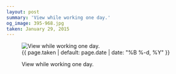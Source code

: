```yaml
---
layout: post
summary: 'View while working one day.'
og_image: 395-968.jpg
taken: January 29, 2015
---
```


<figure class="post" data-src="{{ site.assets_url }}/{{ page.og_image }}">
<img alt="View while working one day." sizes="(min-width: 700px) 50vw, calc(100vw - 2rem)" src="{{ site.assets_url }}/395-484.jpg" srcset="{{ site.assets_url }}/395-968.jpg 968w, {{ site.assets_url }}/395-726.jpg 726w, {{ site.assets_url }}/395-484.jpg 484w, {{ site.assets_url }}/395-242.jpg 242w"/>
<figcaption>
<time>{{ page.taken | default: page.date | date: "%B %-d, %Y" }}</time>
<p>View while working one day.</p>
</figcaption>
</figure>
